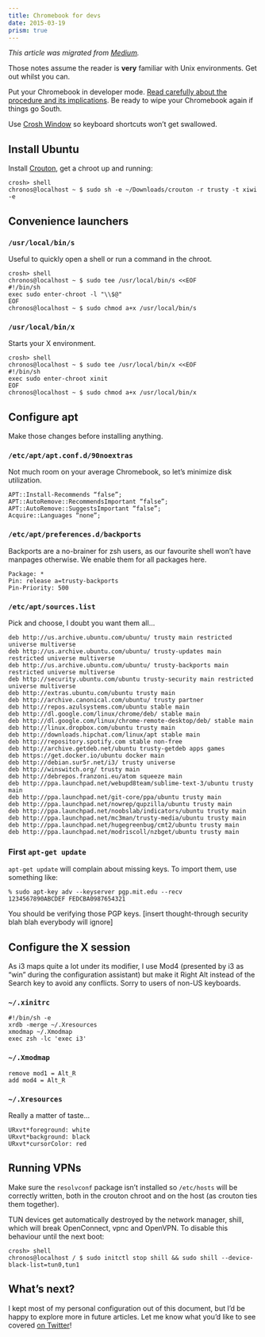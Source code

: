 ```yaml
---
title: Chromebook for devs
date: 2015-03-19
prism: true
---
```


_This article was migrated from [Medium](https://medium.com/@pcarrier/developer-chromebook-101-435e76d55d88)._

Those notes assume the reader is **very** familiar with Unix environments. Get out whilst you can.

Put your Chromebook in developer mode. [Read carefully about the procedure and its implications](https://www.chromium.org/chromium-os/poking-around-your-chrome-os-device#TOC-Putting-your-Chrome-OS-Device-into-Developer-Mode). Be ready to wipe your Chromebook again if things go South.

Use [Crosh Window](https://chrome.google.com/webstore/detail/crosh-window/nhbmpbdladcchdhkemlojfjdknjadhmh) so keyboard shortcuts won’t get swallowed.

## Install Ubuntu

Install [Crouton](https://github.com/dnschneid/crouton), get a chroot up and running:

```shell
crosh> shell
chronos@localhost ~ $ sudo sh -e ~/Downloads/crouton -r trusty -t xiwi -e
```

## Convenience launchers

### `/usr/local/bin/s`

Useful to quickly open a shell or run a command in the chroot.

```shell
crosh> shell
chronos@localhost ~ $ sudo tee /usr/local/bin/s <<EOF
#!/bin/sh
exec sudo enter-chroot -l "\\$@"
EOF
chronos@localhost ~ $ sudo chmod a+x /usr/local/bin/s
```

### `/usr/local/bin/x`

Starts your X environment.

```shell
crosh> shell
chronos@localhost ~ $ sudo tee /usr/local/bin/x <<EOF
#!/bin/sh
exec sudo enter-chroot xinit
EOF
chronos@localhost ~ $ sudo chmod a+x /usr/local/bin/x
```

## Configure apt

Make those changes before installing anything.

### `/etc/apt/apt.conf.d/90noextras`

Not much room on your average Chromebook, so let’s minimize disk utilization.

```apt
APT::Install-Recommends “false”;
APT::AutoRemove::RecommendsImportant “false”;
APT::AutoRemove::SuggestsImportant “false”;
Acquire::Languages “none”;
```

### `/etc/apt/preferences.d/backports`

Backports are a no-brainer for zsh users, as our favourite shell won’t have manpages otherwise. We enable them for all packages here.

```dpkg
Package: *
Pin: release a=trusty-backports
Pin-Priority: 500
```

### `/etc/apt/sources.list`

Pick and choose, I doubt you want them all…

```sources.list
deb http://us.archive.ubuntu.com/ubuntu/ trusty main restricted universe multiverse
deb http://us.archive.ubuntu.com/ubuntu/ trusty-updates main restricted universe multiverse
deb http://us.archive.ubuntu.com/ubuntu/ trusty-backports main restricted universe multiverse
deb http://security.ubuntu.com/ubuntu trusty-security main restricted universe multiverse
deb http://extras.ubuntu.com/ubuntu trusty main
deb http://archive.canonical.com/ubuntu/ trusty partner
deb http://repos.azulsystems.com/ubuntu stable main
deb http://dl.google.com/linux/chrome/deb/ stable main
deb http://dl.google.com/linux/chrome-remote-desktop/deb/ stable main
deb http://linux.dropbox.com/ubuntu trusty main
deb http://downloads.hipchat.com/linux/apt stable main
deb http://repository.spotify.com stable non-free
deb http://archive.getdeb.net/ubuntu trusty-getdeb apps games
deb https://get.docker.io/ubuntu docker main
deb http://debian.sur5r.net/i3/ trusty universe
deb http://winswitch.org/ trusty main
deb http://debrepos.franzoni.eu/atom squeeze main
deb http://ppa.launchpad.net/webupd8team/sublime-text-3/ubuntu trusty main
deb http://ppa.launchpad.net/git-core/ppa/ubuntu trusty main
deb http://ppa.launchpad.net/nowrep/qupzilla/ubuntu trusty main
deb http://ppa.launchpad.net/noobslab/indicators/ubuntu trusty main
deb http://ppa.launchpad.net/mc3man/trusty-media/ubuntu trusty main
deb http://ppa.launchpad.net/hugegreenbug/cmt2/ubuntu trusty main
deb http://ppa.launchpad.net/modriscoll/nzbget/ubuntu trusty main
```

### First `apt-get update`

`apt-get update` will complain about missing keys. To import them, use something like:

```shell
% sudo apt-key adv --keyserver pgp.mit.edu --recv
1234567890ABCDEF FEDCBA0987654321
```

You should be verifying those PGP keys. [insert thought-through security blah blah everybody will ignore]

## Configure the X session

As i3 maps quite a lot under its modifier, I use Mod4 (presented by i3 as “win” during the configuration assistant) but make it Right Alt instead of the Search key to avoid any conflicts. Sorry to users of non-US keyboards.

### `~/.xinitrc`

```shell
#!/bin/sh -e
xrdb -merge ~/.Xresources
xmodmap ~/.Xmodmap
exec zsh -lc 'exec i3'
```

### `~/.Xmodmap`

```xmodmap
remove mod1 = Alt_R
add mod4 = Alt_R
```

### `~/.Xresources`

Really a matter of taste…

```xresources
URxvt*foreground: white
URxvt*background: black
URxvt*cursorColor: red
```

## Running VPNs

Make sure the `resolvconf` package isn’t installed so `/etc/hosts` will be correctly written, both in the crouton chroot and on the host (as crouton ties them together).

TUN devices get automatically destroyed by the network manager, shill, which will break OpenConnect, vpnc and OpenVPN. To disable this behaviour until the next boot:

```shell
crosh> shell
chronos@localhost / $ sudo initctl stop shill && sudo shill --device-black-list=tun0,tun1
```

## What’s next?

I kept most of my personal configuration out of this document, but I’d be happy to explore more in future articles. Let me know what you’d like to see covered [on Twitter](https://twitter.com/pcarrier)!
